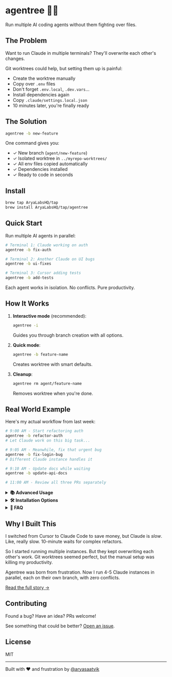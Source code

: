 # agentree 🌳🤖

Run multiple AI coding agents without them fighting over files.

## The Problem

Want to run Claude in multiple terminals? They'll overwrite each other's changes.

Git worktrees could help, but setting them up is painful:
- Create the worktree manually
- Copy over `.env` files
- Don't forget `.env.local`, `.dev.vars`...
- Install dependencies again
- Copy `.claude/settings.local.json`
- 10 minutes later, you're finally ready

## The Solution

```bash
agentree -b new-feature
```

One command gives you:
- ✓ New branch (`agent/new-feature`)
- ✓ Isolated worktree in `../myrepo-worktrees/`
- ✓ All env files copied automatically
- ✓ Dependencies installed
- ✓ Ready to code in seconds

## Install

```bash
brew tap AryaLabsHQ/tap
brew install AryaLabsHQ/tap/agentree
```

## Quick Start

Run multiple AI agents in parallel:

```bash
# Terminal 1: Claude working on auth
agentree -b fix-auth

# Terminal 2: Another Claude on UI bugs  
agentree -b ui-fixes

# Terminal 3: Cursor adding tests
agentree -b add-tests
```

Each agent works in isolation. No conflicts. Pure productivity.

## How It Works

1. **Interactive mode** (recommended):
   ```bash
   agentree -i
   ```
   Guides you through branch creation with all options.

2. **Quick mode**:
   ```bash
   agentree -b feature-name
   ```
   Creates worktree with smart defaults.

3. **Cleanup**:
   ```bash
   agentree rm agent/feature-name
   ```
   Removes worktree when you're done.

## Real World Example

Here's my actual workflow from last week:

```bash
# 9:00 AM - Start refactoring auth
agentree -b refactor-auth
# Let Claude work on this big task...

# 9:05 AM - Meanwhile, fix that urgent bug
agentree -b fix-login-bug
# Different Claude instance handles it

# 9:10 AM - Update docs while waiting
agentree -b update-api-docs

# 11:00 AM - Review all three PRs separately
```

<details>
<summary><strong>📚 Advanced Usage</strong></summary>

### Flags & Options

```bash
# Create from specific base branch
agentree -b feature-x -f main

# Skip environment file copying
agentree -b feature-x -e=false

# Skip auto-setup (dependency installation)
agentree -b feature-x -s=false

# Push to remote after creation
agentree -b feature-x -p

# Create and open PR
agentree -b feature-x -r

# Custom destination
agentree -b feature-x -d ~/custom-dir

# Remove worktree and delete branch
agentree rm agent/feature-x -R
```

### Configuration

Create `.agentreerc` in your project:

```bash
# .agentreerc
POST_CREATE_SCRIPTS=(
  "pnpm install"
  "pnpm build"
  "cp .env.example .env"
)
```

### Auto-Detection

Agentree automatically detects and runs the right setup:
- **pnpm/npm/yarn**: Installs dependencies + build
- **cargo**: Runs `cargo build`
- **pip**: Installs from requirements.txt
- **go**: Downloads modules

</details>

<details>
<summary><strong>🛠️ Installation Options</strong></summary>

### macOS/Linux Binary

```bash
# Download latest release
curl -L https://github.com/AryaLabsHQ/agentree/releases/latest/download/agentree-$(uname -s)-$(uname -m) -o agentree
chmod +x agentree
sudo mv agentree /usr/local/bin/
```

### From Source

```bash
git clone https://github.com/AryaLabsHQ/agentree.git
cd agentree
make build
make install
```

### Shell Completion

<details>
<summary>Bash</summary>

```bash
echo 'source <(agentree completion bash)' >> ~/.bashrc
```
</details>

<details>
<summary>Zsh</summary>

```bash
echo 'source <(agentree completion zsh)' >> ~/.zshrc
```
</details>

<details>
<summary>Fish</summary>

```bash
agentree completion fish > ~/.config/fish/completions/agentree.fish
```
</details>

</details>

<details>
<summary><strong>🤔 FAQ</strong></summary>

**Q: What's the difference between this and regular git worktrees?**

A: Agentree handles all the setup that git doesn't:
- Copies your environment files
- Installs dependencies
- Copies AI tool configurations
- Does it all in one command

**Q: Which AI tools does this work with?**

A: Any tool that edits code! Tested with:
- Claude Code (what I built it for)
- Cursor
- GitHub Copilot
- Cody
- Continue
- Any future AI coding tool

**Q: Can I use custom branch prefixes?**

A: Not yet, but it's on the roadmap. Currently uses `agent/` prefix.

**Q: Does it work with monorepos?**

A: Yes! Run agentree from any subdirectory.

</details>

## Why I Built This

I switched from Cursor to Claude Code to save money, but Claude is *slow*. Like, really slow. 10-minute waits for complex refactors.

So I started running multiple instances. But they kept overwriting each other's work. Git worktrees seemed perfect, but the manual setup was killing my productivity.

Agentree was born from frustration. Now I run 4-5 Claude instances in parallel, each on their own branch, with zero conflicts.

[Read the full story →](https://www.saatvikarya.com/agentree)

## Contributing

Found a bug? Have an idea? PRs welcome!

See something that could be better? [Open an issue](https://github.com/AryaLabsHQ/agentree/issues).

## License

MIT

---

Built with ❤️ and frustration by [@aryasaatvik](https://x.com/aryasaatvik)